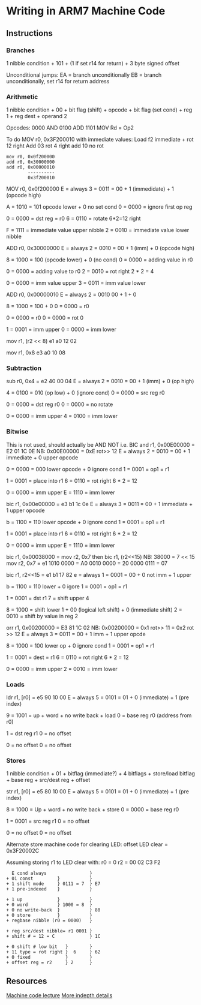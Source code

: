 # Writing in ARM7 Machine Code
## Instructions
### Branches
1 nibble condition + 101 + (1 if set r14 for return) + 3 byte signed offset

Unconditional jumps:
EA = branch unconditionally
EB = branch unconditionally, set r14 for return address

### Arithmetic
1 nibble condition + 00 + bit flag (shift) + opcode + bit flag (set cond) + reg 1 + reg dest + operand 2

Opcodes:
0000 AND
0100 ADD
1101 MOV Rd = Op2

To do MOV r0, 0x3F200010 with immediate values:
Load f2 immediate + rot 12 right
Add 03 rot 4 right
add 10 no rot 

```
mov r0, 0x0f200000
add r0, 0x30000000
add r0, 0x00000010
        ----------
        0x3f200010
```

MOV r0, 0x0f200000
E = always
3 = 0011 = 00 + 1 (immedidate) + 1 (opcode high)

A = 1010 = 101 opcode lower + 0 no set cond
0 = 0000 = ignore first op reg

0 = 0000 = dst reg = r0
6 = 0110 = rotate 6*2=12 right

F = 1111 = immediate value upper nibble
2 = 0010 = immediate value lower nibble

ADD r0, 0x30000000
E = always
2 = 0010 = 00 + 1 (imm) + 0 (opcode high)

8 = 1000 = 100 (opcode lower) + 0 (no cond)
0 = 0000 = adding value in r0

0 = 0000 = adding value to r0
2 = 0010 = rot right 2 * 2 = 4

0 = 0000 = imm value upper
3 = 0011 = imm value lower

ADD r0, 0x00000010
E = always
2 = 0010 00 + 1 + 0

8 = 1000 = 100 + 0
0 = 0000 = r0

0 = 0000 = r0
0 = 0000 = rot 0

1 = 0001 = imm upper
0 = 0000 = imm lower

mov r1, (r2 << 8)
e1 a0 12 02

mov r1, 0x8
e3 a0 10 08

### Subtraction
sub r0, 0x4 = e2 40 00 04
E = always
2 = 0010 = 00 + 1 (imm) + 0 (op high)

4 = 0100 = 010 (op low) + 0 (ignore cond)
0 = 0000 = src reg r0

0 = 0000 = dst reg r0
0 = 0000 = no rotate

0 = 0000 = imm upper
4 = 0100 = imm lower

### Bitwise
This is not used, should actually be AND NOT i.e. BIC
and r1, 0x00E00000 = E2 01 1C 0E
NB: 0x00E00000 = 0xE rot>> 12
E = always
2 = 0010 = 00 + 1 immediate + 0 upper opcode

0 = 0000 = 000 lower opcode + 0 ignore cond
1 = 0001 = op1 = r1

1 = 0001 = place into r1
6 = 0110 = rot right 6 * 2 = 12

0 = 0000 = imm upper
E = 1110 = imm lower

bic r1, 0x00e00000 = e3 b1 1c 0e
E = always
3 = 0011 = 00 + 1 immediate + 1 upper opcode

b = 1100 = 110 lower opcode + 0 ignore cond
1 = 0001 = op1 = r1

1 = 0001 = place into r1
6 = 0110 = rot right 6 * 2 = 12

0 = 0000 = imm upper
E = 1110 = imm lower

bic r1, 0x00038000 = mov r2, 0x7 then bic r1, (r2<<15)
NB: 38000 = 7 << 15
mov r2, 0x7
          = e1
1010 0000 = A0
0010 0000 = 20
0000 0111 = 07

bic r1, r2<<15 = e1 b1 17 82
e = always
1 = 0001 = 00 + 0 not imm + 1 upper

b = 1100 = 110 lower + 0 igore
1 = 0001 = op1 = r1
 
1 = 0001 = dst r1
7 = shift upper 4

8 = 1000 = shift lower 1 + 00 (logical left shift) + 0 (immediate shift)
2 = 0010 = shift by value in reg 2


orr r1, 0x00200000 = E3 81 1C 02
NB: 0x00200000 = 0x1 rot>> 11 = 0x2 rot >> 12
E = always
3 = 0011 = 00 + 1 imm + 1 upper opcde

8 = 1000 = 100 lower op + 0 ignore cond
1 = 0001 = op1 = r1

1 = 0001 = dest = r1
6 = 0110 = rot right 6 * 2 = 12

0 = 0000 = imm upper
2 = 0010 = imm lower



### Loads
ldr r1, [r0] = e5 90 10 00
E = always
5 = 0101 = 01 + 0 (immediate) + 1 (pre index)

9 = 1001 = up + word + no write back + load
0 = base reg r0 (address from r0)

1 = dst reg r1
0 = no offset

0 = no offset
0 = no offset

### Stores
1 nibble condition + 01 + bitflag (immediate?) + 4 bitflags + store/load bitflag + base reg + src/dest reg + offset

str r1, [r0] = e5 80 10 00
E = always
5 = 0101 = 01 + 0 (immediate) + 1 (pre index)

8 = 1000 = Up + word + no write back + store
0 = 0000 = base reg r0

1 = 0001 = src reg r1
0 = no offset

0 = no offset
0 = no offset

Alternate store machine code for clearing LED:
offset LED clear = 0x3F20002C

Assuming storing r1 to LED clear with:
r0 = 0
r2 = 00 02 C3 F2

```
  E cond always                }
+ 01 const         }           }
+ 1 shift mode     } 0111 = 7  } E7
+ 1 pre-indexed    }           }

+ 1 up             }           }
+ 0 word           } 1000 = 8  }
+ 0 no write-back  }           } 80
+ 0 store          }           }
+ regbase nibble (r0 = 0000)   }

+ reg src/dest nibble= r1 0001 }
+ shift # = 12 = C             } 1C

+ 0 shift # low bit   }        }
+ 11 type = rot right }  6     } 62
+ 0 fixed             }        }
+ offset reg = r2     } 2      }

```

## Resources
[Machine code lecture](http://www.ee.ic.ac.uk/pcheung/teaching/ee2_computing/lecture_9.pdf)
[More indepth details](http://bear.ces.cwru.edu/eecs_382/ARM7-TDMI-manual-pt2.pdf)
